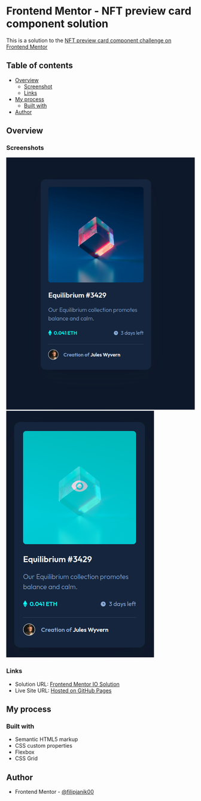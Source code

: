# Frontend Mentor - NFT preview card component solution

This is a solution to the [NFT preview card component challenge on Frontend Mentor](https://www.frontendmentor.io/challenges/nft-preview-card-component-SbdUL_w0U)

## Table of contents

- [Overview](#overview)
  - [Screenshot](#screenshot)
  - [Links](#links)
- [My process](#my-process)
  - [Built with](#built-with)
- [Author](#author)

## Overview

### Screenshots

![](./screenshots/dekstop-preview.png)
![](./screenshots/hover-effect.png)

### Links

- Solution URL: [Frontend Mentor IO Solution](https://www.frontendmentor.io/solutions/nft-preview-card-component-It7flkPPNj)
- Live Site URL: [Hosted on GitHub Pages](https://filipjanik00.github.io/nft-preview-card-component-main/)

## My process

### Built with

- Semantic HTML5 markup
- CSS custom properties
- Flexbox
- CSS Grid

## Author

- Frontend Mentor - [@filipjanik00](https://www.frontendmentor.io/profile/filipjanik00)
